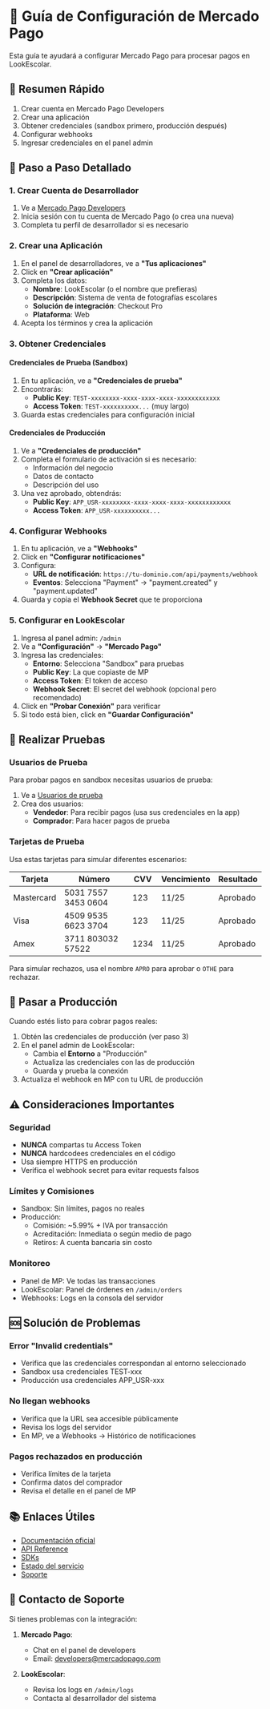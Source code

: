 # 📘 Guía de Configuración de Mercado Pago

Esta guía te ayudará a configurar Mercado Pago para procesar pagos en LookEscolar.

## 🎯 Resumen Rápido

1. Crear cuenta en Mercado Pago Developers
2. Crear una aplicación
3. Obtener credenciales (sandbox primero, producción después)
4. Configurar webhooks
5. Ingresar credenciales en el panel admin

## 📝 Paso a Paso Detallado

### 1. Crear Cuenta de Desarrollador

1. Ve a [Mercado Pago Developers](https://www.mercadopago.com.ar/developers)
2. Inicia sesión con tu cuenta de Mercado Pago (o crea una nueva)
3. Completa tu perfil de desarrollador si es necesario

### 2. Crear una Aplicación

1. En el panel de desarrolladores, ve a **"Tus aplicaciones"**
2. Click en **"Crear aplicación"**
3. Completa los datos:
   - **Nombre**: LookEscolar (o el nombre que prefieras)
   - **Descripción**: Sistema de venta de fotografías escolares
   - **Solución de integración**: Checkout Pro
   - **Plataforma**: Web
4. Acepta los términos y crea la aplicación

### 3. Obtener Credenciales

#### Credenciales de Prueba (Sandbox)
1. En tu aplicación, ve a **"Credenciales de prueba"**
2. Encontrarás:
   - **Public Key**: `TEST-xxxxxxxx-xxxx-xxxx-xxxx-xxxxxxxxxxxx`
   - **Access Token**: `TEST-xxxxxxxxxx...` (muy largo)
3. Guarda estas credenciales para configuración inicial

#### Credenciales de Producción
1. Ve a **"Credenciales de producción"**
2. Completa el formulario de activación si es necesario:
   - Información del negocio
   - Datos de contacto
   - Descripción del uso
3. Una vez aprobado, obtendrás:
   - **Public Key**: `APP_USR-xxxxxxxx-xxxx-xxxx-xxxx-xxxxxxxxxxxx`
   - **Access Token**: `APP_USR-xxxxxxxxxx...`

### 4. Configurar Webhooks

1. En tu aplicación, ve a **"Webhooks"**
2. Click en **"Configurar notificaciones"**
3. Configura:
   - **URL de notificación**: `https://tu-dominio.com/api/payments/webhook`
   - **Eventos**: Selecciona "Payment" → "payment.created" y "payment.updated"
4. Guarda y copia el **Webhook Secret** que te proporciona

### 5. Configurar en LookEscolar

1. Ingresa al panel admin: `/admin`
2. Ve a **"Configuración"** → **"Mercado Pago"**
3. Ingresa las credenciales:
   - **Entorno**: Selecciona "Sandbox" para pruebas
   - **Public Key**: La que copiaste de MP
   - **Access Token**: El token de acceso
   - **Webhook Secret**: El secret del webhook (opcional pero recomendado)
4. Click en **"Probar Conexión"** para verificar
5. Si todo está bien, click en **"Guardar Configuración"**

## 🧪 Realizar Pruebas

### Usuarios de Prueba

Para probar pagos en sandbox necesitas usuarios de prueba:

1. Ve a [Usuarios de prueba](https://www.mercadopago.com.ar/developers/panel/test-users)
2. Crea dos usuarios:
   - **Vendedor**: Para recibir pagos (usa sus credenciales en la app)
   - **Comprador**: Para hacer pagos de prueba

### Tarjetas de Prueba

Usa estas tarjetas para simular diferentes escenarios:

| Tarjeta | Número | CVV | Vencimiento | Resultado |
|---------|--------|-----|-------------|-----------|
| Mastercard | 5031 7557 3453 0604 | 123 | 11/25 | Aprobado |
| Visa | 4509 9535 6623 3704 | 123 | 11/25 | Aprobado |
| Amex | 3711 803032 57522 | 1234 | 11/25 | Aprobado |

Para simular rechazos, usa el nombre `APRO` para aprobar o `OTHE` para rechazar.

## 🚀 Pasar a Producción

Cuando estés listo para cobrar pagos reales:

1. Obtén las credenciales de producción (ver paso 3)
2. En el panel admin de LookEscolar:
   - Cambia el **Entorno** a "Producción"
   - Actualiza las credenciales con las de producción
   - Guarda y prueba la conexión
3. Actualiza el webhook en MP con tu URL de producción

## ⚠️ Consideraciones Importantes

### Seguridad
- **NUNCA** compartas tu Access Token
- **NUNCA** hardcodees credenciales en el código
- Usa siempre HTTPS en producción
- Verifica el webhook secret para evitar requests falsos

### Límites y Comisiones
- Sandbox: Sin límites, pagos no reales
- Producción: 
  - Comisión: ~5.99% + IVA por transacción
  - Acreditación: Inmediata o según medio de pago
  - Retiros: A cuenta bancaria sin costo

### Monitoreo
- Panel de MP: Ve todas las transacciones
- LookEscolar: Panel de órdenes en `/admin/orders`
- Webhooks: Logs en la consola del servidor

## 🆘 Solución de Problemas

### Error "Invalid credentials"
- Verifica que las credenciales correspondan al entorno seleccionado
- Sandbox usa credenciales TEST-xxx
- Producción usa credenciales APP_USR-xxx

### No llegan webhooks
- Verifica que la URL sea accesible públicamente
- Revisa los logs del servidor
- En MP, ve a Webhooks → Histórico de notificaciones

### Pagos rechazados en producción
- Verifica límites de la tarjeta
- Confirma datos del comprador
- Revisa el detalle en el panel de MP

## 📚 Enlaces Útiles

- [Documentación oficial](https://www.mercadopago.com.ar/developers/es/docs)
- [API Reference](https://www.mercadopago.com.ar/developers/es/reference)
- [SDKs](https://www.mercadopago.com.ar/developers/es/docs/sdks-library/landing)
- [Estado del servicio](https://status.mercadopago.com/)
- [Soporte](https://www.mercadopago.com.ar/developers/es/support)

## 💬 Contacto de Soporte

Si tienes problemas con la integración:

1. **Mercado Pago**: 
   - Chat en el panel de developers
   - Email: developers@mercadopago.com
   
2. **LookEscolar**:
   - Revisa los logs en `/admin/logs`
   - Contacta al desarrollador del sistema